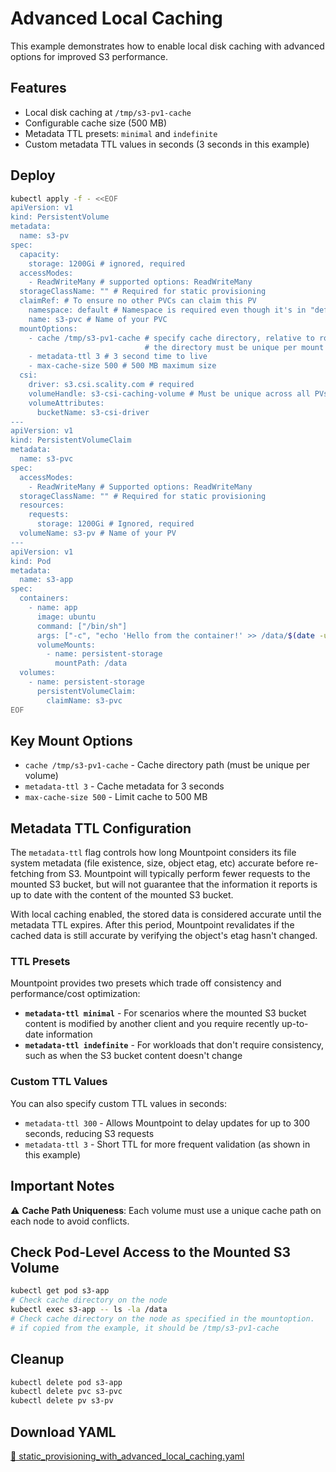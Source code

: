 # Advanced Local Caching

This example demonstrates how to enable local disk caching with advanced options for improved S3 performance.

## Features

- Local disk caching at `/tmp/s3-pv1-cache`
- Configurable cache size (500 MB)
- Metadata TTL presets: `minimal` and `indefinite`
- Custom metadata TTL values in seconds (3 seconds in this example)

## Deploy

```bash
kubectl apply -f - <<EOF
apiVersion: v1
kind: PersistentVolume
metadata:
  name: s3-pv
spec:
  capacity:
    storage: 1200Gi # ignored, required
  accessModes:
    - ReadWriteMany # supported options: ReadWriteMany
  storageClassName: "" # Required for static provisioning
  claimRef: # To ensure no other PVCs can claim this PV
    namespace: default # Namespace is required even though it's in "default" namespace.
    name: s3-pvc # Name of your PVC
  mountOptions:
    - cache /tmp/s3-pv1-cache # specify cache directory, relative to root host filesystem
                              # the directory must be unique per mount on a host
    - metadata-ttl 3 # 3 second time to live
    - max-cache-size 500 # 500 MB maximum size
  csi:
    driver: s3.csi.scality.com # required
    volumeHandle: s3-csi-caching-volume # Must be unique across all PVs
    volumeAttributes:
      bucketName: s3-csi-driver
---
apiVersion: v1
kind: PersistentVolumeClaim
metadata:
  name: s3-pvc
spec:
  accessModes:
    - ReadWriteMany # Supported options: ReadWriteMany
  storageClassName: "" # Required for static provisioning
  resources:
    requests:
      storage: 1200Gi # Ignored, required
  volumeName: s3-pv # Name of your PV
---
apiVersion: v1
kind: Pod
metadata:
  name: s3-app
spec:
  containers:
    - name: app
      image: ubuntu
      command: ["/bin/sh"]
      args: ["-c", "echo 'Hello from the container!' >> /data/$(date -u).txt; tail -f /dev/null"]
      volumeMounts:
        - name: persistent-storage
          mountPath: /data
  volumes:
    - name: persistent-storage
      persistentVolumeClaim:
        claimName: s3-pvc
EOF
```

## Key Mount Options

- `cache /tmp/s3-pv1-cache` - Cache directory path (must be unique per volume)
- `metadata-ttl 3` - Cache metadata for 3 seconds
- `max-cache-size 500` - Limit cache to 500 MB

## Metadata TTL Configuration

The `metadata-ttl` flag controls how long Mountpoint considers its file system metadata (file existence, size, object etag, etc) accurate before re-fetching from S3.
Mountpoint will typically perform fewer requests to the mounted S3 bucket, but will not guarantee that the information it reports is up to date with the content of the mounted S3 bucket.

With local caching enabled, the stored data is considered accurate until the metadata TTL expires.
After this period, Mountpoint revalidates if the cached data is still accurate by verifying the object's etag hasn't changed.

### TTL Presets

Mountpoint provides two presets which trade off consistency and performance/cost optimization:

- **`metadata-ttl minimal`** - For scenarios where the mounted S3 bucket content is modified by another client and you require recently up-to-date information
- **`metadata-ttl indefinite`** - For workloads that don't require consistency, such as when the S3 bucket content doesn't change

### Custom TTL Values

You can also specify custom TTL values in seconds:

- `metadata-ttl 300` - Allows Mountpoint to delay updates for up to 300 seconds, reducing S3 requests
- `metadata-ttl 3` - Short TTL for more frequent validation (as shown in this example)

## Important Notes

⚠️ **Cache Path Uniqueness**: Each volume must use a unique cache path on each node to avoid conflicts.

## Check Pod-Level Access to the Mounted S3 Volume

```bash
kubectl get pod s3-app
# Check cache directory on the node
kubectl exec s3-app -- ls -la /data
# Check cache directory on the node as specified in the mountoption.
# if copied from the example, it should be /tmp/s3-pv1-cache
```

## Cleanup

```bash
kubectl delete pod s3-app
kubectl delete pvc s3-pvc
kubectl delete pv s3-pv
```

## Download YAML

[📁 static_provisioning_with_advanced_local_caching.yaml](assets/advanced_local_caching.yaml)
